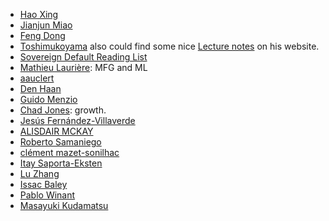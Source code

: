 - [Hao Xing](https://sites.google.com/view/hao-xing/home)
- [Jianjun Miao](https://people.bu.edu/miaoj/)
- [Feng Dong](https://fengdongecon.weebly.com/research.html)
- [Toshimukoyama](https://sites.google.com/view/toshimukoyama/) also could find some nice [Lecture notes](https://sites.google.com/view/toshimukoyama/notes) on his website.
- [Sovereign Default Reading List](https://www.gmihalache.com/teaching/sov-debt-and-default/)
- [Mathieu Laurière](https://mlauriere.github.io/): MFG and ML
- [aauclert](https://aauclert.people.stanford.edu/teaching)
- [Den Haan](https://www.wouterdenhaan.com/notes.htm)
- [Guido Menzio](https://wp.nyu.edu/guido_menzio/)
- [Chad Jones](https://web.stanford.edu/~chadj/): growth.
- [Jesús Fernández-Villaverde](https://www.sas.upenn.edu/~jesusfv/index.html)
- [ALISDAIR MCKAY](https://alisdairmckay.com/)
- [Roberto Samaniego](https://robertosamaniego.weebly.com/publications.html)
- [clément mazet-sonilhac](https://cms27.github.io/)
- [Itay Saporta-Eksten](https://sites.google.com/view/itaysaportaeksten/home)
- [Lu Zhang](https://theinvestmentcapm.com/index.html)
- [Issac Baley](https://www.isaacbaley.com/teaching.html)
- [Pablo Winant](https://www.mosphere.fr/)
- [Masayuki Kudamatsu](https://sites.google.com/site/mkudamatsu/)
